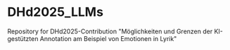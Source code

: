 # DHd2025_LLMs
Repository for DHd2025-Contribution "Möglichkeiten und Grenzen der KI-gestützten Annotation am Beispiel von Emotionen in Lyrik"
